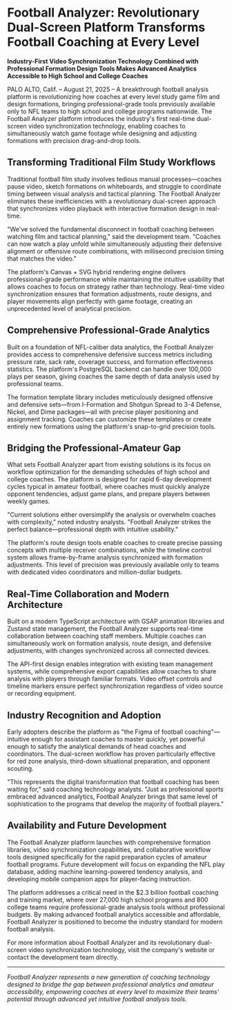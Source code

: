 # Football Analyzer: Revolutionary Dual-Screen Platform Transforms Football Coaching at Every Level

**Industry-First Video Synchronization Technology Combined with Professional Formation Design Tools Makes Advanced Analytics Accessible to High School and College Coaches**

PALO ALTO, Calif. – August 21, 2025 – A breakthrough football analysis platform is revolutionizing how coaches at every level study game film and design formations, bringing professional-grade tools previously available only to NFL teams to high school and college programs nationwide. The Football Analyzer platform introduces the industry's first real-time dual-screen video synchronization technology, enabling coaches to simultaneously watch game footage while designing and adjusting formations with precision drag-and-drop tools.

## Transforming Traditional Film Study Workflows

Traditional football film study involves tedious manual processes—coaches pause video, sketch formations on whiteboards, and struggle to coordinate timing between visual analysis and tactical planning. The Football Analyzer eliminates these inefficiencies with a revolutionary dual-screen approach that synchronizes video playback with interactive formation design in real-time.

"We've solved the fundamental disconnect in football coaching between watching film and tactical planning," said the development team. "Coaches can now watch a play unfold while simultaneously adjusting their defensive alignment or offensive route combinations, with millisecond precision timing that matches the video."

The platform's Canvas + SVG hybrid rendering engine delivers professional-grade performance while maintaining the intuitive usability that allows coaches to focus on strategy rather than technology. Real-time video synchronization ensures that formation adjustments, route designs, and player movements align perfectly with game footage, creating an unprecedented level of analytical precision.

## Comprehensive Professional-Grade Analytics

Built on a foundation of NFL-caliber data analytics, the Football Analyzer provides access to comprehensive defensive success metrics including pressure rate, sack rate, coverage success, and formation effectiveness statistics. The platform's PostgreSQL backend can handle over 100,000 plays per season, giving coaches the same depth of data analysis used by professional teams.

The formation template library includes meticulously designed offensive and defensive sets—from I-Formation and Shotgun Spread to 3-4 Defense, Nickel, and Dime packages—all with precise player positioning and assignment tracking. Coaches can customize these templates or create entirely new formations using the platform's snap-to-grid precision tools.

## Bridging the Professional-Amateur Gap

What sets Football Analyzer apart from existing solutions is its focus on workflow optimization for the demanding schedules of high school and college coaches. The platform is designed for rapid 6-day development cycles typical in amateur football, where coaches must quickly analyze opponent tendencies, adjust game plans, and prepare players between weekly games.

"Current solutions either oversimplify the analysis or overwhelm coaches with complexity," noted industry analysts. "Football Analyzer strikes the perfect balance—professional depth with intuitive usability."

The platform's route design tools enable coaches to create precise passing concepts with multiple receiver combinations, while the timeline control system allows frame-by-frame analysis synchronized with formation adjustments. This level of precision was previously available only to teams with dedicated video coordinators and million-dollar budgets.

## Real-Time Collaboration and Modern Architecture

Built on a modern TypeScript architecture with GSAP animation libraries and Zustand state management, the Football Analyzer supports real-time collaboration between coaching staff members. Multiple coaches can simultaneously work on formation analysis, route design, and defensive adjustments, with changes synchronized across all connected devices.

The API-first design enables integration with existing team management systems, while comprehensive export capabilities allow coaches to share analysis with players through familiar formats. Video offset controls and timeline markers ensure perfect synchronization regardless of video source or recording equipment.

## Industry Recognition and Adoption

Early adopters describe the platform as "the Figma of football coaching"—intuitive enough for assistant coaches to master quickly, yet powerful enough to satisfy the analytical demands of head coaches and coordinators. The dual-screen workflow has proven particularly effective for red zone analysis, third-down situational preparation, and opponent scouting.

"This represents the digital transformation that football coaching has been waiting for," said coaching technology analysts. "Just as professional sports embraced advanced analytics, Football Analyzer brings that same level of sophistication to the programs that develop the majority of football players."

## Availability and Future Development

The Football Analyzer platform launches with comprehensive formation libraries, video synchronization capabilities, and collaborative workflow tools designed specifically for the rapid preparation cycles of amateur football programs. Future development will focus on expanding the NFL play database, adding machine learning-powered tendency analysis, and developing mobile companion apps for player-facing instruction.

The platform addresses a critical need in the $2.3 billion football coaching and training market, where over 27,000 high school programs and 800 college teams require professional-grade analysis tools without professional budgets. By making advanced football analytics accessible and affordable, Football Analyzer is positioned to become the industry standard for modern football analysis.

For more information about Football Analyzer and its revolutionary dual-screen video synchronization technology, visit the company's website or contact the development team directly.

---

*Football Analyzer represents a new generation of coaching technology designed to bridge the gap between professional analytics and amateur accessibility, empowering coaches at every level to maximize their teams' potential through advanced yet intuitive football analysis tools.*